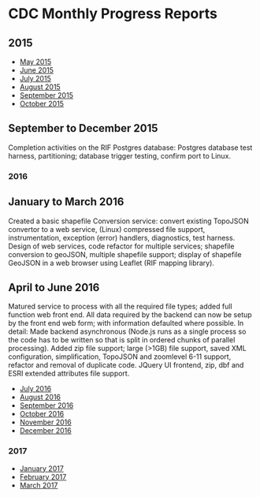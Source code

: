 # CDC Monthly Progress Reports

## 2015

* [May 2015](https://github.com/smallAreaHealthStatisticsUnit/rapidInquiryFacility/blob/master/Progress%20Reports/CDC%20Monthly%20progress%20reports/2015/May%202015.md)
* [June 2015](https://github.com/smallAreaHealthStatisticsUnit/rapidInquiryFacility/blob/master/Progress%20Reports/CDC%20Monthly%20progress%20reports/2015/June%202015.md)
* [July 2015](https://github.com/smallAreaHealthStatisticsUnit/rapidInquiryFacility/blob/master/Progress%20Reports/CDC%20Monthly%20progress%20reports/2015/July%202015.md)
* [August 2015](https://github.com/smallAreaHealthStatisticsUnit/rapidInquiryFacility/blob/master/Progress%20Reports/CDC%20Monthly%20progress%20reports/2015/August%202015.md)
* [September 2015](https://github.com/smallAreaHealthStatisticsUnit/rapidInquiryFacility/blob/master/Progress%20Reports/CDC%20Monthly%20progress%20reports/2015/September%202015.md)
* [October 2015](https://github.com/smallAreaHealthStatisticsUnit/rapidInquiryFacility/blob/master/Progress%20Reports/CDC%20Monthly%20progress%20reports/2015/October%202015.md)

## September to December 2015

Completion activities on the RIF Postgres database: Postgres database test harness, partitioning; database trigger testing, confirm port to Linux. 

### 2016

## January to March 2016

Created a basic shapefile Conversion service: convert existing TopoJSON convertor to a web service, (Linux) compressed file support, instrumentation, exception (error) 
handlers, diagnostics, test harness. Design of web services, code refactor for multiple services; shapefile conversion to geoJSON, multiple shapefile support; display 
of shapefile GeoJSON in a web browser using Leaflet (RIF mapping library).

## April to June 2016

Matured service to process with all the required file types; added full function web front end. All data required by the backend can now be setup by the front end web
form; with information defaulted where possible. In detail: Made backend asynchronous (Node.js runs as a single process so the code has to be written so that is split 
in ordered chunks of parallel processing). Added zip file support; large (>1GB) file support, saved XML configuration, simplification, TopoJSON and zoomlevel 6-11 support, 
refactor and removal of duplicate code. JQuery UI frontend, zip, dbf and ESRI extended attributes file support.

* [July 2016](https://github.com/smallAreaHealthStatisticsUnit/rapidInquiryFacility/blob/master/Progress%20Reports/CDC%20Monthly%20progress%20reports/2016/July%202016.md)
* [August 2016](https://github.com/smallAreaHealthStatisticsUnit/rapidInquiryFacility/blob/master/Progress%20Reports/CDC%20Monthly%20progress%20reports/2016/August%202016.md)
* [September 2016](https://github.com/smallAreaHealthStatisticsUnit/rapidInquiryFacility/blob/master/Progress%20Reports/CDC%20Monthly%20progress%20reports/2016/September%202016.md)
* [October 2016](https://github.com/smallAreaHealthStatisticsUnit/rapidInquiryFacility/blob/master/Progress%20Reports/CDC%20Monthly%20progress%20reports/2016/October%202016.md)
* [November 2016](https://github.com/smallAreaHealthStatisticsUnit/rapidInquiryFacility/blob/master/Progress%20Reports/CDC%20Monthly%20progress%20reports/2016/November%202016.md)
* [December 2016](https://github.com/smallAreaHealthStatisticsUnit/rapidInquiryFacility/blob/master/Progress%20Reports/CDC%20Monthly%20progress%20reports/2016/December%202016.md)

### 2017

* [January 2017](https://github.com/smallAreaHealthStatisticsUnit/rapidInquiryFacility/blob/master/Progress%20Reports/CDC%20Monthly%20progress%20reports/2017/January%202017.md)
* [February 2017](https://github.com/smallAreaHealthStatisticsUnit/rapidInquiryFacility/blob/master/Progress%20Reports/CDC%20Monthly%20progress%20reports/2017/February%202017.md)
* [March 2017](https://github.com/smallAreaHealthStatisticsUnit/rapidInquiryFacility/blob/master/Progress%20Reports/CDC%20Monthly%20progress%20reports/2017/March%202017.md)

